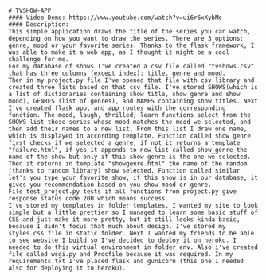     # TVSHOW-APP
    #### Video Demo: https://www.youtube.com/watch?v=ui6r6xXybMo
    #### Description:
    This simple application draws the title of the series you can watch, depending on how you want to draw the series. There are 3 options: genre, mood or your favorite series. Thanks to the flask framework, I was able to make it a web app, as I thought it might be a cool challenge for me.
    For my database of shows I've created a csv file called "tvshows.csv" that has three columns (except index): title, genre and mood. 
    Then in my project.py file I've opened that file with csv library and created three lists based on that csv file. I've stored SHOWS(which is a list of dictionaries containing show title, show genre and show mood), GENRES (list of genres), and NAMES containing show titles. Next I've created flask app, and app routes with the corresponding function. The mood, laugh, thrilled, learn functions select from the SHOWS list those series whose mood matches the mood we selected, and then add their names to a new list. From this list I draw one name, which is displayed in according template. Function called show genre first checks if we selected a genre, if not it returns a template "failure.html", if yes it appends to new list called show_genre the name of the show but only if this show genre is the one we selected. Then it returns in template "showgenre.html" the name of the random (thanks to random library) show selected. Function called similar let's you type your favorite show, if this show is in our database, it gives you recommendation based on you show mood or genre.
    File test_project.py tests if all functions from project.py give response status code 200 which means success.
    I've stored my templates in folder templates. I wanted my site to look simple but a little prettier so I managed to learn some basic stuff of CSS and just make it more pretty, but it still looks kinda basic, because I didn't focus that much about design. I've stored my styles.css file in static folder. Next I wanted my friends to be able to see website I build so I've decided to deploy it on heroku. I needed to do this virtual environment in folder env. Also i've created file called wsgi.py and Procfile because it was required. In my requirements.txt I've placed flask and gunicorn (this one I needed also for deploying it to heroku).



